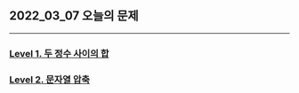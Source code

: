 ## 2022_03_07 오늘의 문제

----

### <a href="https://programmers.co.kr/learn/courses/30/lessons/12912" target="_blank">Level 1. 두 정수 사이의 합</a>

### <a href="https://programmers.co.kr/learn/courses/30/lessons/60057" target="_blank">Level 2. 문자열 압축</a>

